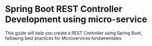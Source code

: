 # Spring Boot REST Controller Development using micro-service 

This guide will help you create a REST Controller using Spring Boot, following best practices for Microservices fondamentales
